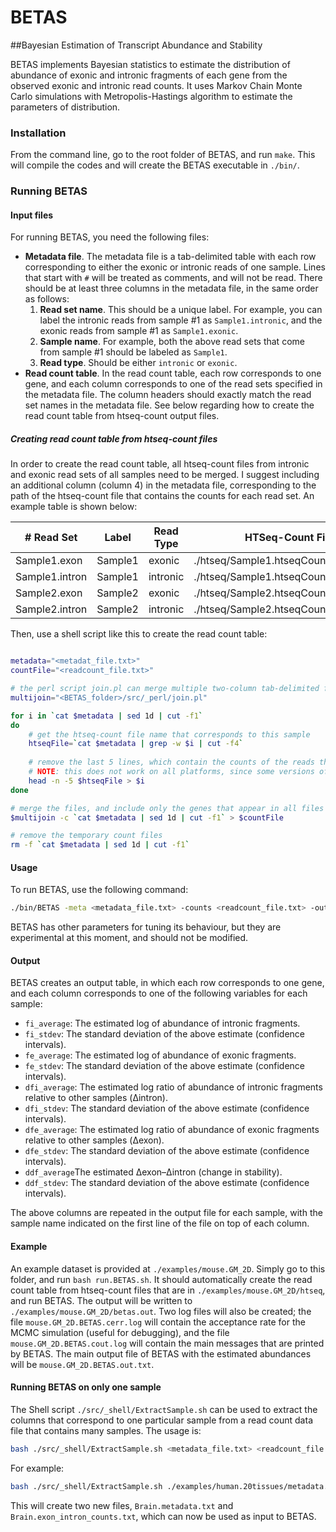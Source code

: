 # BETAS
##Bayesian Estimation of Transcript Abundance and Stability

BETAS implements Bayesian statistics to estimate the distribution of abundance of exonic and intronic fragments of each gene from the observed exonic and intronic read counts. It uses Markov Chain Monte Carlo simulations with Metropolis-Hastings algorithm to estimate the parameters of distribution.

### Installation

From the command line, go to the root folder of BETAS, and run `make`. This will compile the codes and will create the BETAS executable in `./bin/`.

### Running BETAS


#### Input files

For running BETAS, you need the following files:

* **Metadata file**. The metadata file is a tab-delimited table with each row corresponding to either the exonic or intronic reads of one sample. Lines that start with `#` will be treated as comments, and will not be read. There should be at least three columns in the metadata file, in the same order as follows:
	1. **Read set name**. This should be a unique label. For example, you can label the intronic reads from sample #1 as `Sample1.intronic`, and the exonic reads from sample #1 as `Sample1.exonic`.
	2. **Sample name**. For example, both the above read sets that come from sample #1 should be labeled as `Sample1`.
	3. **Read type**. Should be either `intronic` or `exonic`.
* **Read count table**. In the read count table, each row corresponds to one gene, and each column corresponds to one of the read sets specified in the metadata file. The column headers should exactly match the read set names in the metadata file. See below regarding how to create the read count table from htseq-count output files.

##### Creating read count table from htseq-count files

In order to create the read count table, all htseq-count files from intronic and exonic read sets of all samples need to be merged. I suggest including an additional column (column 4) in the metadata file, corresponding to the path of the htseq-count file that contains the counts for each read set. An example table is shown below:

| # Read Set     | Label   | Read Type | HTSeq-Count File                        |
| -------------- | ------- | --------- | --------------------------------------- |
| Sample1.exon   | Sample1 | exonic    | ./htseq/Sample1.htseqCount.exonic.tab   |
| Sample1.intron | Sample1 | intronic  | ./htseq/Sample1.htseqCount.intronic.tab |
| Sample2.exon   | Sample2 | exonic    | ./htseq/Sample2.htseqCount.exonic.tab   |
| Sample2.intron | Sample2 | intronic  | ./htseq/Sample2.htseqCount.intronic.tab |

Then, use a shell script like this to create the read count table:

```bash

metadata="<metadat_file.txt>"
countFile="<readcount_file.txt>"

# the perl script join.pl can merge multiple two-column tab-delimited files based on IDs in the first column
multijoin="<BETAS_folder>/src/_perl/join.pl"

for i in `cat $metadata | sed 1d | cut -f1`
do
	# get the htseq-count file name that corresponds to this sample
	htseqFile=`cat $metadata | grep -w $i | cut -f4`
	
	# remove the last 5 lines, which contain the counts of the reads that do not map to a gene
	# NOTE: this does not work on all platforms, since some versions of "head" may not accept negative numbers
	head -n -5 $htseqFile > $i
done

# merge the files, and include only the genes that appear in all files
$multijoin -c `cat $metadata | sed 1d | cut -f1` > $countFile

# remove the temporary count files
rm -f `cat $metadata | sed 1d | cut -f1`
```


#### Usage

To run BETAS, use the following command:

```bash
./bin/BETAS -meta <metadata_file.txt> -counts <readcount_file.txt> -out <output_file.out.txt>
```

BETAS has other parameters for tuning its behaviour, but they are experimental at this moment, and should not be modified.

#### Output

BETAS creates an output table, in which each row corresponds to one gene, and each column corresponds to one of the following variables for each sample:

* `fi_average`: The estimated log of abundance of intronic fragments.
* `fi_stdev`: The standard deviation of the above estimate (confidence intervals).
* `fe_average`: The estimated log of abundance of exonic fragments.
* `fe_stdev`: The standard deviation of the above estimate (confidence intervals).
* `dfi_average`: The estimated log ratio of abundance of intronic fragments relative to other samples (Δintron).
* `dfi_stdev`: The standard deviation of the above estimate (confidence intervals).
* `dfe_average`: The estimated log ratio of abundance of exonic fragments relative to other samples (Δexon).
* `dfe_stdev`: The standard deviation of the above estimate (confidence intervals).
* `ddf_average`The estimated Δexon–Δintron (change in stability).
* `ddf_stdev`: The standard deviation of the above estimate (confidence intervals).

The above columns are repeated in the output file for each sample, with the sample name indicated on the first line of the file on top of each column.

#### Example

An example dataset is provided at `./examples/mouse.GM_2D`. Simply go to this folder, and run `bash run.BETAS.sh`. It should automatically create the read count table from htseq-count files that are in `./examples/mouse.GM_2D/htseq`, and run BETAS. The output will be written to `./examples/mouse.GM_2D/betas.out`. Two log files will also be created; the file `mouse.GM_2D.BETAS.cerr.log` will contain the acceptance rate for the MCMC simulation (useful for debugging), and the file `mouse.GM_2D.BETAS.cout.log` will contain the main messages that are printed by BETAS. The main output file of BETAS with the estimated abundances will be `mouse.GM_2D.BETAS.out.txt`.

#### Running BETAS on only one sample

The Shell script `./src/_shell/ExtractSample.sh` can be used to extract the columns that correspond to one particular sample from a read count data file that contains many samples. The usage is:

```bash
bash ./src/_shell/ExtractSample.sh <metadata_file.txt> <readcount_file.txt> <sample_label> <new_metadata_file.txt> <new_readcount_file.txt>
```

For example:
```bash
bash ./src/_shell/ExtractSample.sh ./examples/human.20tissues/metadata.txt ./examples/human.20tissues/htseq.exon_intron.merged.txt Brain Brain.metadata.txt Brain.exon_intron_counts.txt
```
This will create two new files, `Brain.metadata.txt` and `Brain.exon_intron_counts.txt`, which can now be used as input to BETAS.
